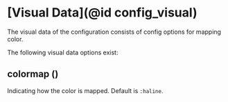 # [Visual Data](@id config_visual)

The visual data of the configuration consists of config options for mapping color. 

The following visual data options exist:

## colormap ()
Indicating how the color is mapped.
Default is `:haline`.